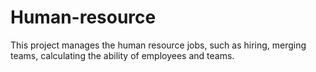 # Human-resource
This project manages the human resource jobs, such as hiring, merging teams, calculating the ability of employees and teams. 
